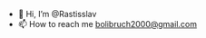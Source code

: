 - 👋 Hi, I’m @Rastisslav 
- 📫 How to reach me bolibruch2000@gmail.com

<!---
Rastisslav/Rastisslav is a ✨ special ✨ repository because its `README.md` (this file) appears on your GitHub profile.
You can click the Preview link to take a look at your changes.
--->
